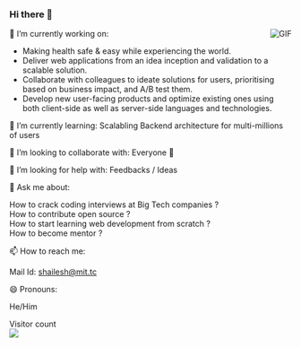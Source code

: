 ### Hi there 👋

<img align="right" alt="GIF" src="https://camo.githubusercontent.com/1256f8b9a2509fbad8f65a76ceaa2c356ff0d1ab/68747470733a2f2f6d656469612e67697068792e636f6d2f6d656469612f31334867774773584630616947592f67697068792e676966" />

🔭 I’m currently working on:

* Making health safe & easy while experiencing the world.
* Deliver web applications from an idea inception and validation to a scalable solution.
* Collaborate with colleagues to ideate solutions for users, prioritising based on business impact, and A/B test them.
* Develop new user-facing products and optimize existing ones using both client-side as well as server-side languages and technologies.

🌱 I’m currently learning: Scalabling Backend architecture for multi-millions of users<br>


👯 I’m looking to collaborate with: Everyone 🤗

🤔 I’m looking for help with: Feedbacks / Ideas

💬 Ask me about:

How to crack coding interviews at Big Tech companies ? <br>
How to contribute open source ? <br>
How to start learning web development from scratch ? <br>
How to become mentor ? <br>

📫 How to reach me:

Mail Id: shailesh@mit.tc<br>

😄 Pronouns:

He/Him

Visitor count<br>
<img src="https://profile-counter.glitch.me/pratik0197/count.svg" />
